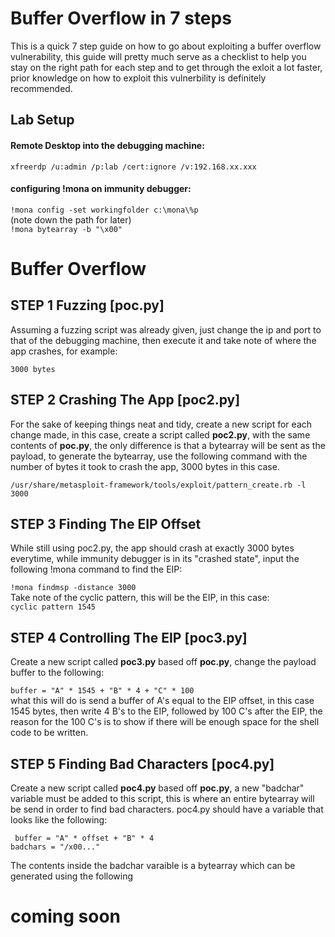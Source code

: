 # Buffer Overflow in 7 steps

This is a quick 7 step guide on how to go about exploiting a buffer overflow vulnerability, this guide will pretty much serve as a checklist to help you stay on the right path for each step and to get through the exloit a lot faster, prior knowledge on how to exploit this vulnerbility is definitely recommended.

<h2> Lab Setup </h2>
<h4> Remote Desktop into the debugging machine: </h4> 

`xfreerdp /u:admin /p:lab /cert:ignore /v:192.168.xx.xxx` </br>

<h4> configuring !mona on immunity debugger:</h4> 

`!mona config -set workingfolder c:\mona\%p` </br>
(note down the path for later) </br>
`!mona bytearray -b "\x00"` </br>

# Buffer Overflow

<h2> STEP 1 Fuzzing [poc.py] </h2>
Assuming a fuzzing script was already given, just change the ip and port to that of the debugging machine, then execute it and take note of where the app crashes, for example:

`3000 bytes`</br>

<h2> STEP 2 Crashing The App [poc2.py] </h2>
For the sake of keeping things neat and tidy, create a new script for each change made, in this case, create a script called <b>poc2.py</b>, with the same contents of <b>poc.py</b>, the only difference is that a bytearray will be sent as the payload, to generate the bytearray, use the following command with the number of bytes it took to crash the app, 3000 bytes in this case.

`/usr/share/metasploit-framework/tools/exploit/pattern_create.rb -l 3000`

<h2> STEP 3 Finding The EIP Offset </h2>
While still using poc2.py, the app should crash at exactly 3000 bytes everytime, while immunity debugger is in its "crashed state", input the following !mona command to find the EIP:

`!mona findmsp -distance 3000` </br>
Take note of the cyclic pattern, this will be the EIP, in this case: </br>
`cyclic pattern 1545`


<h2> STEP 4 Controlling The EIP [poc3.py] </h2>
Create a new script called <b>poc3.py</b> based off <b>poc.py</b>, change the payload buffer to the following:

`buffer = "A" * 1545 + "B" * 4 + "C" * 100` </br>
what this will do is send a buffer of A's equal to the EIP offset, in this case 1545 bytes, then write 4 B's to the EIP, followed by 100 C's after the EIP, the reason for the 100 C's is to show if there will be enough space for the shell code to be written.


<h2> STEP 5 Finding Bad Characters [poc4.py] </h2>
Create a new script called <b>poc4.py</b> based off <b>poc.py</b>, a new "badchar" variable must be added to this script, this is where an entire bytearray will be send in order to find bad characters. poc4.py should have a variable that looks like the following:

`
buffer = "A" * offset + "B" * 4` </br>
`badchars = "/x00..."`

The contents inside the badchar varaible is a bytearray which can be generated using the following

<h1> coming soon </h1>









 
